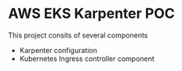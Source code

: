 # AWS EKS Karpenter POC

This project consits of several components
- Karpenter configuration
- Kubernetes Ingress controller component 

